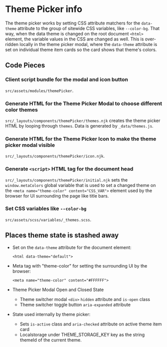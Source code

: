 # Theme Picker info

The theme picker works by setting CSS attribute matchers for the `data-theme` attribute to the group of sitewide CSS variables, like `--color-bg`. That way, when the data theme is changed on the root document `<html>` element, the variable values in the CSS are changed as well. This is over-ridden locally in the theme picker modal, where the `data-theme` attribute is set on individual theme item cards so the card shows that theme's colors.

## Code Pieces

### Client script bundle for the modal and icon button

`src/assets/modules/themePicker`.

### Generate HTML for the Theme Picker Modal to choose different color themes

`src/_layouts/components/themePicker/themes.njk` creates the theme picker HTML by looping through `themes`. Data is generated by `_data/themes.js`.

### Generate HTML for the Theme Picker Icon to make the theme picker modal visible

`src/_layouts/components/themePicker/icon.njk`.

### Generate `<script>` HTML tag for the document head

`src/_layouts/components/themePicker/initial.njk` sets the `window.metaColors` global variable that is used to set a changed theme on the `<meta name="theme-color" content="CSS_VAR">` element used by the browser for UI surrounding the page like title bars.

### Set CSS variables like `--color-bg`

`src/assets/scss/variables/_themes.scss`.

## Places theme state is stashed away

- Set on the `data-theme` attribute for the document element:

  `<html data-theme="default">`

- Meta tag with "theme-color" for setting the surrounding UI by the browser:

  `<meta name="theme-color" content="#FFFFFF">`

- Theme Picker Modal Open and Closed State
  - Theme switcher modal `<div>` `hidden` attribute and `is-open` class
  - Theme switcher toggle button `aria-expanded` attribute

- State used internally by theme picker:
  - Sets `is-active` class and `aria-checked` attribute on active theme item card
  - Localstorage under THEME_STORAGE_KEY key as the string themeId of the current theme.

